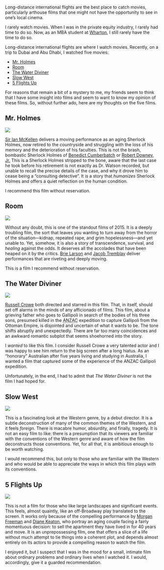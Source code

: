 <p class="lede">Long-distance international flights are the best place to catch movies, particularly arthouse films that one might not have the opportunity to see in one’s local cinema.</p>

I rarely watch movies. When I was in the private equity industry, I rarely had time to do so. Now, as an <abbr>MBA</abbr> student at [Wharton](http://www.wharton.upenn.edu/), I still rarely have the time to do so.

Long-distance international flights are where I watch movies. Recently, on a trip to Dubai and Abu Dhabi, I watched five movies: 

* [Mr. Holmes](#holmes)
* [Room](#room)
* [The Water Diviner](#waterdiviner)
* [Slow West](#slowwest)
* [5 Flights Up](#fiveflights) 

For reasons that remain a bit of a mystery to me, my friends seem to think that I have some insight into films and seem to want to know my opinion of these films. So, without further ado, here are my thoughts on the five films. 

<h2 id="holmes">Mr. Holmes</h2>

<div class="image s left pull">
    <img srcset="http://media.lucasktlee.com/files/img/20160109-holmes.jpg, http://media.lucasktlee.com/files/img/20160109-holmes.jpg 2x" src="http://media.lucasktlee.com/files/img/20160109-holmes.jpg" />
</div>

[Sir Ian McKellen](http://www.imdb.com/name/nm0005212/) delivers a moving performance as an aging Sherlock Holmes, now retired to the countryside and struggling with the loss of his memory and the deterioration of his faculties. This is not the brash, bombastic Sherlock Holmes of [Benedict Cumberbatch](http://www.imdb.com/name/nm1212722/) or [Robert Downey, Jr.](http://www.imdb.com/name/nm0000375/) This is a Sherlock Holmes stripped to the bone, aware that the last case he took before his retirement is not exactly as Dr. Watson recorded, but unable to recall the precise details of the case, and why it drove him to cease being a “consulting detective”. It is a story that _humanizes_ Sherlock Holmes and offers a quiet reflection on the human condition. 

I recommend this film without reservation.

<h2 id="room">Room</h2>

<div class="image s left pull">
    <img srcset="http://media.lucasktlee.com/files/img/20160109-room.jpg, http://media.lucasktlee.com/files/img/20160109-room.jpg 2x" src="http://media.lucasktlee.com/files/img/20160109-room.jpg" />
</div>

Without any doubt, this is one of the standout films of 2015. It is a deeply troubling film, the sort that leaves you wanting to turn away from the horror of the situation—kidnap, repeated rape, and grim hopelessness—and yet unable to. Yet, somehow, it is also a story of transcendence, survival, and _healing_ against the odds. It deserves all the accolades that have been heaped on it by the critics. [Brie Larson](http://www.imdb.com/name/nm0488953/) and [Jacob Tremblay](http://www.imdb.com/name/nm5016878/) deliver performances that are riveting and deeply moving. 

This is a film I recommend without reservation. 

<h2 id="waterdiviner">The Water Diviner</h2>

<div class="image s left pull">
    <img srcset="http://media.lucasktlee.com/files/img/20160109-water-diviner.jpg, http://media.lucasktlee.com/files/img/20160109-water-diviner.jpg 2x" src="http://media.lucasktlee.com/files/img/20160109-water-diviner.jpg" />
</div>

[Russell Crowe](http://www.imdb.com/name/nm0000128/) both directed and starred in this film. That, in itself, should set off alarms in the minds of any afficionado of films. This film, about a grieving father who goes to Gallipoli in search of the bodies of his three sons, presumed killed in the <abbr title="Australian and New Zealand Army Corp">ANZAC</abbr> expedition to capture Gallipoli from the Ottoman Empire, is disjointed and uncertain of what it wants to be. The tone shifts abruptly and unexpectedly. There are far too many coincidences and an awkward romantic subplot that seems shoehorned into the story. 

I _wanted_ to like this film. I consider Russell Crowe a very talented actor and I was happy to see him return to the big screen after a long hiatus. As an “honorary” Australian after five years living and studying in Australia, I wanted a film that captured some of the experience of the <abbr>ANZAC</abbr> Gallipoli expedition. 

Unfortunately, in the end, I had to admit that <cite>The Water Diviner</cite> is not the film I had hoped for. 

<h2 id="slowwest">Slow West</h2>

<div class="image s left pull">
    <img srcset="http://media.lucasktlee.com/files/img/20160109-slow-west.jpg, http://media.lucasktlee.com/files/img/20160109-slow-west.jpg 2x" src="http://media.lucasktlee.com/files/img/20160109-slow-west.jpg" />
</div>

This is a fascinating look at the Western genre, by a debut director. It is a subtle deconstruction of many of the common themes of the Western, and it feels _foreign._ There is macabre humor, absurdity, and finally, tragedy. It is not an easy film to like: there is a presumption that its viewers are familiar with the conventions of the Western genre and aware of how the film deconstructs those conventions. Yet, for all that, it is ambitious enough to be worth watching. 

I would recommend this, but only to those who are familiar with the Western and who would be able to appreciate the ways in which this film plays with its conventions. 

<h2 id="fiveflights">5 Flights Up</h2>

<div class="image s left pull">
    <img srcset="http://media.lucasktlee.com/files/img/20160109-5-flights-up.jpg, http://media.lucasktlee.com/files/img/20160109-5-flights-up.jpg 2x" src="http://media.lucasktlee.com/files/img/20160109-5-flights-up.jpg" />
</div>

This is not a film for those who like large landscapes and significant events. This feels, almost quaintly, like an off-Broadway play translated to the screen. It works only because of the compelling performance by [Morgan Freeman](http://www.imdb.com/name/nm0000151/) and [Diane Keaton](http://www.imdb.com/name/nm0000473/), who portray an aging couple facing a fairly momentuous decision: to sell the apartment they have lived in for 40 years and move. It is an unprepossessing film, one that offers a slice of a life without much attempt to tie things into a coherent plot, and depends almost entirely on its actors to provide a compelling reason to watch the film. 

I enjoyed it, but I suspect that I was in the mood for a small, intimate film about ordinary problems and ordinary lives when I watched it. I would, accordingly, give it a guarded recommendation.